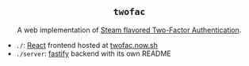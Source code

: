 <h2 align="center"><code>twofac</code></h2>

<p align="center">A web implementation of <a href="https://support.steampowered.com/kb_article.php?ref=8625-wrah-9030" rel="nofollow">Steam flavored Two-Factor Authentication</a>.</p>

- `./`: [React](https://reactjs.org/) frontend hosted at [twofac.now.sh](https://twofac.now.sh)
- `./server`: [fastify](https://github.com/fastify/fastify) backend with its own README
